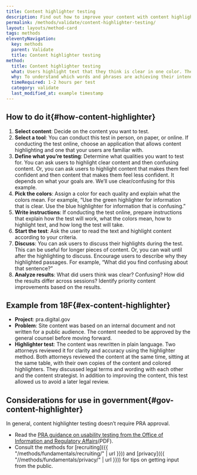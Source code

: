 ```yaml
---
title: Content highlighter testing
description: Find out how to improve your content with content highlighter testing.
permalink: /methods/validate/content-highlighter-testing/
layout: layouts/method-card
tags: methods
eleventyNavigation:
  key: methods
  parent: Validate
  title: Content highlighter testing
method:
  title: Content highlighter testing
  what: Users highlight text that they think is clear in one color. Then they highlight text they think is confusing in a different color. 
  why: To understand which words and phrases are achieving their intended purpose. This test can help clarify how to improve the content. 
  timeRequired: 1-2 hours per test
  category: validate
  last_modified_at: example timestamp
---
```


## How to do it{#how-content-highlighter}

1. **Select content**: Decide on the content you want to test.
2. **Select a tool**: You can conduct this test in person, on paper, or online. If conducting the test online, choose an application that allows content highlighting and one that your users are familiar with.
3. **Define what you’re testing**: Determine what qualities you want to test for. You can ask users to highlight clear content and then confusing content. Or, you can ask users to highlight content that makes them feel confident and then content that makes them feel less confident. It depends on what your goals are. We’ll use clear/confusing for this example.
4. **Pick the colors**: Assign a color for each quality and explain what the colors mean. For example, “Use the green highlighter for information that is clear. Use the blue highlighter for information that is confusing.”
5. **Write instructions**: If conducting the test online, prepare instructions that explain how the test will work, what the colors mean, how to highlight text, and how long the test will take.
6. **Start the test**: Ask the user to read the text and highlight content according to your criteria.
7. **Discuss**: You can ask users to discuss their highlights during the test. This can be useful for longer pieces of content. Or, you can wait until after the highlighting to discuss. Encourage users to describe why they highlighted passages. For example, “What did you find confusing about that sentence?”
8. **Analyze results**: What did users think was clear? Confusing? How did the results differ across sessions? Identify priority content improvements based on the results.

<section class="method--section method--section--18f-example" markdown="1" >

## Example from 18F{#ex-content-highlighter}

- **Project**: pra.digital.gov
- **Problem**: Site content was based on an internal document and not written for a public audience. The content needed to be approved by the general counsel before moving forward.
- **Highlighter test**: The content was rewritten in plain language. Two attorneys reviewed it for clarity and accuracy using the highlighter method. Both attorneys reviewed the content at the same time, sitting at the same table, with their own copies of the content and colored highlighters. They discussed legal terms and wording with each other and the content strategist. In addition to improving the content, this test allowed us to avoid a later legal review. 

</section>

<section class="method--section method--section--government-considerations" markdown="1" >

## Considerations for use in government{#gov-content-highlighter}

In general, content highlighter testing doesn’t require PRA approval. 
- Read the [PRA guidance on usability testing from the Office of Information and Regulatory Affairs](https://www.whitehouse.gov/wp-content/uploads/2024/11/PRA-Usability-Testing-Guidance-Memo.pdf)(PDF). 
- Consult the methods for [recruiting]({{ "/methods/fundamentals/recruiting/" | url }})) and [privacy]({{ "//methods/fundamentals/privacy/" | url }})) for tips on getting input from the public.

</section>
